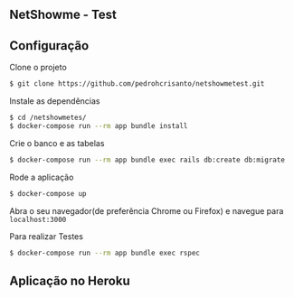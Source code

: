## NetShowme - Test

## Configuração

Clone o projeto

```sh
$ git clone https://github.com/pedrohcrisanto/netshowmetest.git
```

Instale as dependências
```sh
$ cd /netshowmetes/
$ docker-compose run --rm app bundle install
```

Crie o banco e as tabelas
```sh
$ docker-compose run --rm app bundle exec rails db:create db:migrate
```

Rode a aplicação
```sh
$ docker-compose up
```

Abra o seu navegador(de preferência Chrome ou Firefox) e navegue para `localhost:3000`

Para realizar Testes
```sh
$ docker-compose run --rm app bundle exec rspec
```
## Aplicação no Heroku